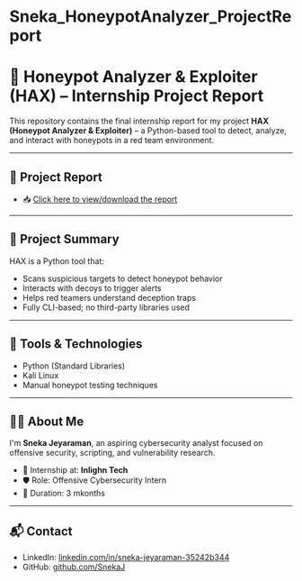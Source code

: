 # Sneka_HoneypotAnalyzer_ProjectReport
# 🧠 Honeypot Analyzer & Exploiter (HAX) – Internship Project Report

This repository contains the final internship report for my project **HAX (Honeypot Analyzer & Exploiter)** – a Python-based tool to detect, analyze, and interact with honeypots in a red team environment.

---

## 📄 Project Report

- 📥 [Click here to view/download the report](./Sneka_HoneypotAnalyzer_ProjectReport.pdf)

---

## 🧪 Project Summary

HAX is a Python tool that:
- Scans suspicious targets to detect honeypot behavior
- Interacts with decoys to trigger alerts
- Helps red teamers understand deception traps
- Fully CLI-based; no third-party libraries used

---

## 🧰 Tools & Technologies

- Python (Standard Libraries)
- Kali Linux
- Manual honeypot testing techniques

---

## 🙋‍♀️ About Me

I'm **Sneka Jeyaraman**, an aspiring cybersecurity analyst focused on offensive security, scripting, and vulnerability research.

- 🏢 Internship at: **Inlighn Tech**
- 🛡️ Role: Offensive Cybersecurity Intern
- 📅 Duration: 3 mkonths

---

## 📬 Contact

- LinkedIn: [linkedin.com/in/sneka-jeyaraman-35242b344](https://www.linkedin.com/in/sneka-jeyaraman-35242b344)
- GitHub: [github.com/SnekaJ](https://github.com/SNEKAJ/SNEKAJ)

